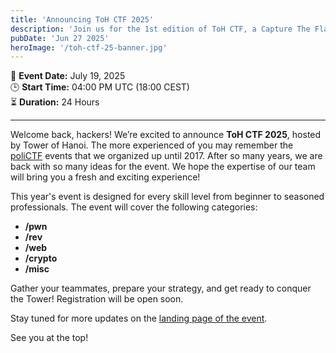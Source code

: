 ```yaml
---
title: 'Announcing ToH CTF 2025'
description: 'Join us for the 1st edition of ToH CTF, a Capture The Flag competition organized by Tower of Hanoi.'
pubDate: 'Jun 27 2025'
heroImage: '/toh-ctf-25-banner.jpg'
---
```


📅 **Event Date:** July 19, 2025<br>
🕒 **Start Time:** 04:00 PM UTC (18:00 CEST)<br>
⏳ **Duration:** 24 Hours<br>

---

Welcome back, hackers! We’re excited to announce **ToH CTF 2025**, hosted by Tower of Hanoi. The more experienced of you may remember the [poliCTF](https://2017.polictf.it/) events that we organized up until 2017. After so many years, we are back with so many ideas for the event. We hope the expertise of our team will bring you a fresh and exciting experience!

This year's event is designed for every skill level from beginner to seasoned professionals. The event will cover the following categories:

* **/pwn**
* **/rev**
* **/web**
* **/crypto**
* **/misc**

Gather your teammates, prepare your strategy, and get ready to conquer the Tower! Registration will be open soon.

Stay tuned for more updates on the [landing page of the event](https://ctf.towerofhanoi.it).

See you at the top!
